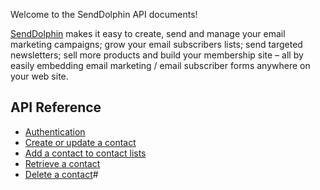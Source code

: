 Welcome to the SendDolphin API documents!

[SendDolphin](https://senddolphin.com/?utm_source=github-docs&utm_content=home) makes it easy to create, send and manage your email marketing campaigns; grow your email subscribers lists; send targeted newsletters; sell more products and build your membership site – all by easily embedding email marketing / email subscriber forms anywhere on your web site.

## API Reference
* [Authentication](https://github.com/dolphinsuite/SendDolphin/wiki/Authentication)
* [Create or update a contact](https://github.com/dolphinsuite/SendDolphin/wiki/Create-or-update-a-contact)
* [Add a contact to contact lists](https://github.com/dolphinsuite/SendDolphin/wiki/Add-a-contact-to-contact-lists)
* [Retrieve a contact](https://github.com/dolphinsuite/SendDolphin/wiki/Retrieve-a-contact)
* [Delete a contact](https://github.com/dolphinsuite/SendDolphin/wiki/Delete-a-contact)# 